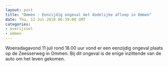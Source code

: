 ```yaml
---
layout: post
title: "Ommen - Eenzijdig ongeval met dodelijke afloop in Ommen"
date: Thu, 12 Jul 2018 06:39:00 GMT
categories: 
- overijssel 
- ommen 
---
```


Woensdagavond 11 juli rond 18.00 uur vond er een eenzijdig ongeval plaats op de Zeesserweg in Ommen. Bij dit ongeval is de enige inzittende van de auto om het leven gekomen.
